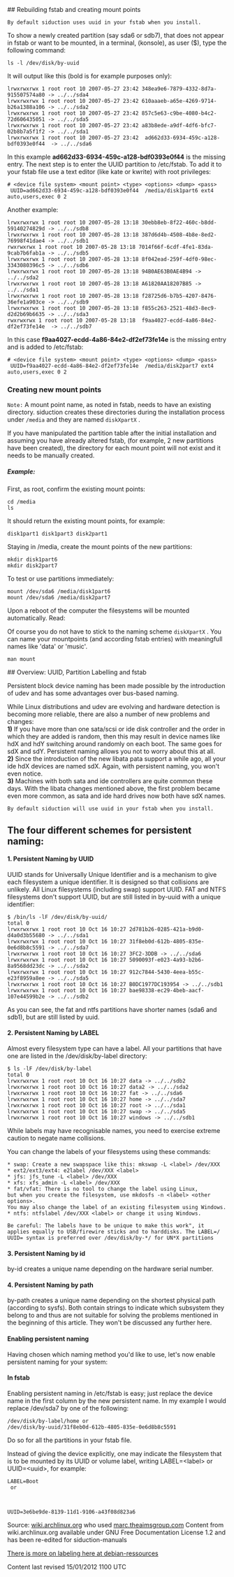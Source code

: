 <div id="main-page"></div>
<div class="divider" id="uuid"></div>
## Rebuilding fstab and creating mount points

`By default siduction uses uuid in your fstab when you install.`

To show a newly created partition (say sda6 or sdb7), that does not appear in fstab or want to be mounted, in a terminal, (konsole), as user ($), type the following command:

~~~  
ls -l /dev/disk/by-uuid  
~~~

It will output like this (bold is for example purposes only):

~~~  
lrwxrwxrwx 1 root root 10 2007-05-27 23:42 348ea9e6-7879-4332-8d7a-915507574a80 -> ../../sda4  
lrwxrwxrwx 1 root root 10 2007-05-27 23:42 610aaaeb-a65e-4269-9714-b26a1388a106 -> ../../sda2  
lrwxrwxrwx 1 root root 10 2007-05-27 23:42 857c5e63-c9be-4080-b4c2-72d606435051 -> ../../sda5  
lrwxrwxrwx 1 root root 10 2007-05-27 23:42 a83b8ede-a9df-4df6-bfc7-02b8b7a5f1f2 -> ../../sda1  
lrwxrwxrwx 1 root root 10 2007-05-27 23:42  ad662d33-6934-459c-a128-bdf0393e0f44  -> ../../sda6  
~~~

In this example  **ad662d33-6934-459c-a128-bdf0393e0f44**  is the missing entry. The next step is to enter the UUID partition to /etc/fstab. To add it to your fstab file use a text editor (like kate or kwrite) with root privileges:

~~~  
# <device file system> <mount point> <type> <options> <dump> <pass>    
 UUID=ad662d33-6934-459c-a128-bdf0393e0f44  /media/disk1part6 ext4 auto,users,exec 0 2    
~~~
  
Another example:

~~~  
lrwxrwxrwx 1 root root 10 2007-05-28 13:18 30ebb8eb-8f22-460c-b8dd-59140274829d -> ../../sdb8  
lrwxrwxrwx 1 root root 10 2007-05-28 13:18 387d6d4b-4508-4b8e-8ed2-76998f41dae4 -> ../../sdb1  
rwxrwxrwx 1 root root 10 2007-05-28 13:18 7014f66f-6cdf-4fe1-83da-9cab7b6fab1a -> ../../sdb5  
lrwxrwxrwx 1 root root 10 2007-05-28 13:18 8f042ead-259f-4df0-98ec-3343080396c5 -> ../../sdb6  
lrwxrwxrwx 1 root root 10 2007-05-28 13:18 94B0AE63B0AE4B94 -> ../../sda2  
lrwxrwxrwx 1 root root 10 2007-05-28 13:18 A61820AA18207B85 -> ../../sda1  
lrwxrwxrwx 1 root root 10 2007-05-28 13:18 f28725d6-b7b5-4207-8476-36efe1a903ce -> ../../sdb9  
lrwxrwxrwx 1 root root 10 2007-05-28 13:18 f855c263-2521-48d3-8ec9-d2d2b69b6635 -> ../../sda3  
rwxrwxrwx 1 root root 10 2007-05-28 13:18  f9aa4027-ecdd-4a86-84e2-df2ef73fe14e  -> ../../sdb7  
~~~

In this case  **f9aa4027-ecdd-4a86-84e2-df2ef73fe14e**  is the missing entry and is added to /etc/fstab:

~~~  
# <device file system> <mount point> <type> <options> <dump> <pass>    
 UUID=f9aa4027-ecdd-4a86-84e2-df2ef73fe14e  /media/disk2part7 ext4 auto,users,exec 0 2    
~~~
  
### Creating new mount points
  
 `Note:`  A mount point name, as noted in fstab, needs to have an existing directory. siduction creates these directories during the installation process under `/media`  and they are named `diskXpartX` .

If you have manipulated the partition table after the initial installation and assuming you have already altered fstab, (for example, 2 new partitions have been created), the directory for each mount point will not exist and it needs to be manually created.

##### Example:

First, as root, confirm the existing mount points:

~~~  
cd /media  
ls  
~~~

It should return the existing mount points, for example:

~~~  
disk1part1 disk1part3 disk2part1  
~~~

Staying in /media, create the mount points of the new partitions:

~~~  
mkdir disk1part6  
mkdir disk2part7  
~~~

To test or use partitions immediately:

~~~  
mount /dev/sda6 /media/disk1part6  
mount /dev/sda6 /media/disk2part7  
~~~

Upon a reboot of the computer the filesystems will be mounted automatically. Read:

Of course you do not have to stick to the naming scheme `diskXpartX` . You can name your mountpoints (and according fstab entries) with meaningfull names like 'data' or 'music'.</i>

~~~  
man mount  
~~~

<div class="divider" id="uuid-fstab"></div>
## Overview: UUID, Partition Labelling and fstab

Persistent block device naming has been made possible by the introduction of udev and has some advantages over bus-based naming.

While Linux distributions and udev are evolving and hardware detection is becoming more reliable, there are also a number of new problems and changes:  
 **1)**  If you have more than one sata/scsi or ide disk controller and the order in which they are added is random, then this may result in device names like hdX and hdY switching around randomly on each boot. The same goes for sdX and sdY. Persistent naming allows you not to worry about this at all.  
 **2)**  Since the introduction of the new libata pata support a while ago, all your ide hdX devices are named sdX. Again, with persistent naming, you won't even notice.  
 **3)**  Machines with both sata and ide controllers are quite common these days. With the libata changes mentioned above, the first problem became even more common, as sata and ide hard drives now both have sdX names.

`By default siduction will use uuid in your fstab when you install.`

## The four different schemes for persistent naming:

#### 1. Persistent Naming by UUID

UUID stands for Universally Unique Identifier and is a mechanism to give each filesystem a unique identifier. It is designed so that collisions are unlikely. All Linux filesystems (including swap) support UUID. FAT and NTFS filesystems don't support UUID, but are still listed in by-uuid with a unique identifier:

~~~  
$ /bin/ls -lF /dev/disk/by-uuid/  
total 0  
lrwxrwxrwx 1 root root 10 Oct 16 10:27 2d781b26-0285-421a-b9d0-d4a0d3b55680 -> ../../sda1  
lrwxrwxrwx 1 root root 10 Oct 16 10:27 31f8eb0d-612b-4805-835e-0e6d8b8c5591 -> ../../sda7  
lrwxrwxrwx 1 root root 10 Oct 16 10:27 3FC2-3DDB -> ../../sda6  
lrwxrwxrwx 1 root root 10 Oct 16 10:27 5090093f-e023-4a93-b2b6-8a9568dd23dc -> ../../sda2  
lrwxrwxrwx 1 root root 10 Oct 16 10:27 912c7844-5430-4eea-b55c-e23f8959a8ee -> ../../sda5  
lrwxrwxrwx 1 root root 10 Oct 16 10:27 B0DC1977DC193954 -> ../../sdb1  
lrwxrwxrwx 1 root root 10 Oct 16 10:27 bae98338-ec29-4beb-aacf-107e44599b2e -> ../../sdb2  
~~~

As you can see, the fat and ntfs partitions have shorter names (sda6 and sdb1), but are still listed by uuid.

#### 2. Persistent Naming by LABEL

Almost every filesystem type can have a label. All your partitions that have one are listed in the /dev/disk/by-label directory:

~~~  
$ ls -lF /dev/disk/by-label  
total 0  
lrwxrwxrwx 1 root root 10 Oct 16 10:27 data -> ../../sdb2  
lrwxrwxrwx 1 root root 10 Oct 16 10:27 data2 -> ../../sda2  
lrwxrwxrwx 1 root root 10 Oct 16 10:27 fat -> ../../sda6  
lrwxrwxrwx 1 root root 10 Oct 16 10:27 home -> ../../sda7  
lrwxrwxrwx 1 root root 10 Oct 16 10:27 root -> ../../sda1  
lrwxrwxrwx 1 root root 10 Oct 16 10:27 swap -> ../../sda5  
lrwxrwxrwx 1 root root 10 Oct 16 10:27 windows -> ../../sdb1  
~~~

While labels may have recognisable names, you need to exercise extreme caution to negate name collisions.

You can change the labels of your filesystems using these commands:

~~~  
* swap: Create a new swapspace like this: mkswap -L <label> /dev/XXX  
* ext2/ext3/ext4: e2label /dev/XXX <label>  
* jfs: jfs_tune -L <label> /dev/XXX  
* xfs: xfs_admin -L <label> /dev/XXX  
* fat/vfat: There is no tool to change the label using Linux,  
but when you create the filesystem, use mkdosfs -n <label> <other options>.  
You may also change the label of an existing filesystem using Windows.  
* ntfs: ntfslabel /dev/XXX <label> or change it using Windows.  
~~~

`Be careful: The labels have to be unique to make this work", it applies equally to USB/firewire sticks and to harddisks. The LABEL=/ UUID= syntax is preferred over /dev/disk/by-*/ for UN*X partitions`

#### 3. Persistent Naming by id 

by-id creates a unique name depending on the hardware serial number.

#### 4. Persistent Naming by path

by-path creates a unique name depending on the shortest physical path (according to sysfs). Both contain strings to indicate which subsystem they belong to and thus are not suitable for solving the problems mentioned in the beginning of this article. They won't be discussed any further here.

#### Enabling persistent naming

Having chosen which naming method you'd like to use, let's now enable persistent naming for your system:

#### In fstab

Enabling persistent naming in /etc/fstab is easy; just replace the device name in the first column by the new persistent name. In my example I would replace /dev/sda7 by one of the following:

~~~  
/dev/disk/by-label/home or  
/dev/disk/by-uuid/31f8eb0d-612b-4805-835e-0e6d8b8c5591  
~~~

Do so for all the partitions in your fstab file.

Instead of giving the device explicitly, one may indicate the filesystem that is to be mounted by its UUID or volume label, writing LABEL=&lt;label&gt; or UUID=&lt;uuid&gt;, for example:

~~~  
LABEL=Boot  
 or

  
~~~

~~~  
UUID=3e6be9de-8139-11d1-9106-a43f08d823a6  
~~~

Source:  [wiki.archlinux.org](http://wiki.archlinux.org/index.php/Persistent_block_device_naming)  who used  [marc.theaimsgroup.com](http://marc.theaimsgroup.com/?l=linux-hotplug-devel&amp;m=114795097514527&amp;w=2)  Content from wiki.archlinux.org available under GNU Free Documentation License 1.2 and has been re-edited for siduction-manuals

 [There is more on labeling here at debian-ressources](http://debian-resources.org/node/9/)  

<div id="rev">Content last revised 15/01/2012 1100 UTC</div>
